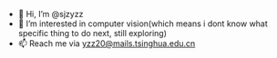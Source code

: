 - 👋 Hi, I’m @sjzyzz
- 👀 I’m interested in computer vision(which means i dont know what specific thing to do next, still exploring)
- 📫 Reach me via yzz20@mails.tsinghua.edu.cn

<!---
sjzyzz/sjzyzz is a ✨ special ✨ repository because its `README.md` (this file) appears on your GitHub profile.
You can click the Preview link to take a look at your changes.
--->
